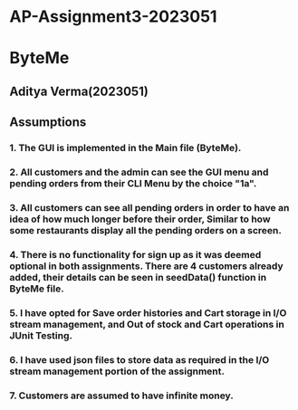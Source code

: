 # AP-Assignment3-2023051
# ByteMe
## Aditya Verma(2023051)

## Assumptions
### 1. The GUI is implemented in the Main file (ByteMe).
### 2. All customers and the admin can see the GUI menu and pending orders from their CLI Menu by the choice "1a".
### 3. All customers can see all pending orders in order to have an idea of how much longer before their order, Similar to how some restaurants display all the pending orders on a screen.
### 4. There is no functionality for sign up as it was deemed optional in both assignments. There are 4 customers already added, their details can be seen in seedData() function in ByteMe file.
### 5. I have opted for Save order histories and Cart storage in I/O stream management, and Out of stock and Cart operations in JUnit Testing.
### 6. I have used json files to store data as required in the I/O stream management portion of the assignment.
### 7. Customers are assumed to have infinite money.